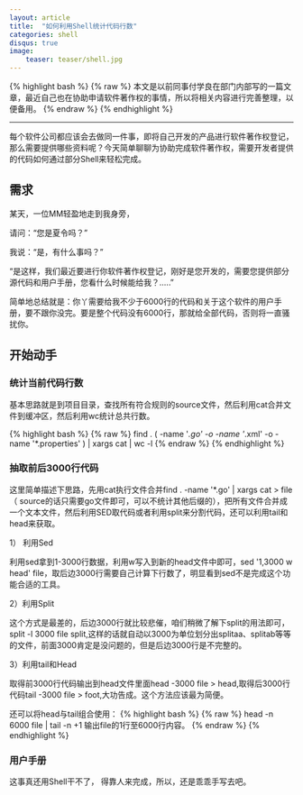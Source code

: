```yaml
---
layout: article
title:  "如何利用Shell统计代码行数"
categories: shell
disqus: true
image:
    teaser: teaser/shell.jpg
---
```


{% highlight bash %}
{% raw %}
本文是以前同事付学良在部门内部写的一篇文章，最近自己也在协助申请软件著作权的事情，所以将相关内容进行完善整理，以便备用。
{% endraw %}
{% endhighlight %} 

---

每个软件公司都应该会去做同一件事，即将自己开发的产品进行软件著作权登记，那么需要提供哪些资料呢？今天简单聊聊为协助完成软件著作权，需要开发者提供的代码如何通过部分Shell来轻松完成。

## 需求

某天，一位MM轻盈地走到我身旁，

请问：“您是夏令吗？”

我说：“是，有什么事吗？”

“是这样，我们最近要进行你软件著作权登记，刚好是您开发的，需要您提供部分源代码和用户手册，您看什么时候能给我？.....”

简单地总结就是：你丫需要给我不少于6000行的代码和关于这个软件的用户手册，要不跟你没完。要是整个代码没有6000行，那就给全部代码，否则将一直骚扰你。

## 开始动手

### 统计当前代码行数

基本思路就是到项目目录，查找所有符合规则的source文件，然后利用cat合并文件到缓冲区，然后利用wc统计总共行数。

{% highlight bash %}
{% raw %}
find . \( -name '*.go' -o -name '*.xml' -o -name '*.properties' \) | xargs cat | wc -l
{% endraw %}
{% endhighlight %}

### 抽取前后3000行代码

这里简单描述下思路，先用cat执行文件合并find . -name '*.go' | xargs cat > file（ source的话只需要go文件即可，可以不统计其他后缀的），把所有文件合并成一个文本文件，然后利用SED取代码或者利用split来分割代码，还可以利用tail和head来获取。

1） 利用Sed

利用sed拿到1-3000行数据，利用w写入到新的head文件中即可，sed '1,3000 w head' file，取后边3000行需要自己计算下行数了，明显看到sed不是完成这个功能合适的工具。

2）利用Split

这个方式是最差的，后边3000行就比较悲催，咱们稍微了解下split的用法即可，split -l 3000 file split,这样的话就自动以3000为单位划分出splitaa、splitab等等的文件，前面3000肯定是没问题的，但是后边3000行是不完整的。

3）利用tail和Head

取得前3000行代码输出到head文件里面head -3000 file > head,取得后3000行代码tail -3000 file > foot,大功告成。这个方法应该最为简便。

还可以将head与tail组合使用：
{% highlight bash %}
{% raw %}
head -n 6000 file | tail -n +1 
输出file的1行至6000行内容。
{% endraw %}
{% endhighlight %}



### 用户手册

这事真还用Shell干不了， 得靠人来完成，所以，还是乖乖手写去吧。


